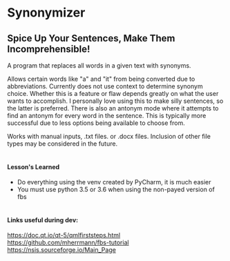 Synonymizer
====================

Spice Up Your Sentences, Make Them Incomprehensible!
---------------------

A program that replaces all words in a given text with synonyms.

Allows certain words like "a" and "it" from being converted due to abbreviations.
Currently does not use context to determine synonym choice.
Whether this is a feature or flaw depends greatly on what the user wants to accomplish.
I personally love using this to make silly sentences, so the latter is preferred.
There is also an antonym mode where it attempts to find an antonym for every word in the sentence.
This is typically more successful due to less options being available to choose from.

Works with manual inputs, .txt files. or .docx files. Inclusion of other file types may be considered in the future.
<br/><br/>

#### Lesson's Learned
- Do everything using the venv created by PyCharm, it is much easier
- You must use python 3.5 or 3.6 when using the non-payed version of fbs
<br/><br/>

#### Links useful during dev:
https://doc.qt.io/qt-5/qmlfirststeps.html <br/>
https://github.com/mherrmann/fbs-tutorial <br/>
https://nsis.sourceforge.io/Main_Page <br/>
